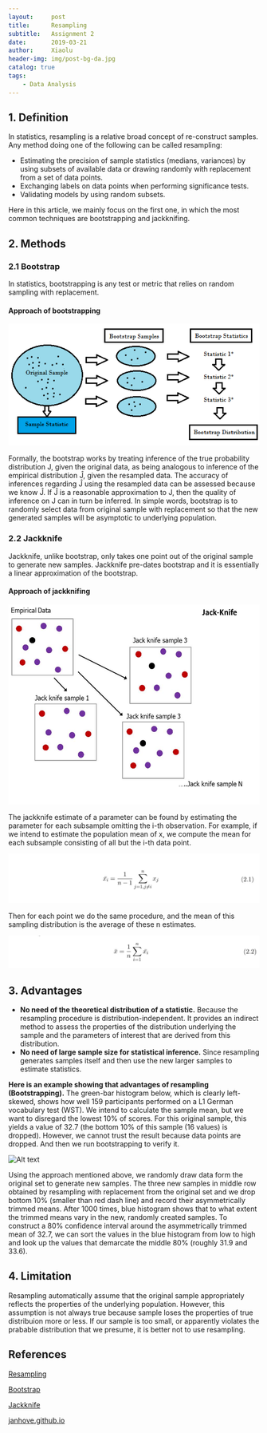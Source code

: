 ```yaml
---
layout:     post
title:      Resampling
subtitle:   Assignment 2
date:       2019-03-21
author:     Xiaolu
header-img: img/post-bg-da.jpg
catalog: true
tags:
    - Data Analysis
---
```

## 1. Definition

In statistics, resampling is a relative broad concept of re-construct samples. Any method doing one of the following can be called resampling:

* Estimating the precision of sample statistics (medians, variances) by using subsets of available data or drawing randomly with replacement from a set of data points.
* Exchanging labels on data points when performing significance tests.
* Validating models by using random subsets.

Here in this article, we mainly focus on the first one, in which the most common techniques are bootstrapping and jackknifing.

## 2. Methods

### 2.1 Bootstrap

In statistics, bootstrapping is any test or metric that relies on random sampling with replacement.

#### Approach of bootstrapping

![Alt text](/img/post-img-boot.png) 

Formally, the bootstrap works by treating inference of the true probability distribution J, given the original data, as being analogous to inference of the empirical distribution Ĵ, given the resampled data. The accuracy of inferences regarding Ĵ using the resampled data can be assessed because we know Ĵ. If Ĵ is a reasonable approximation to J, then the quality of inference on J can in turn be inferred. In simple words, bootstrap is to randomly select data from original sample with replacement so that the new generated samples will be asymptotic to underlying population.

### 2.2 Jackknife

Jackknife, unlike bootstrap, only takes one point out of the original sample to generate new samples. Jackknife pre-dates bootstrap and it is essentially a linear approximation of the bootstrap.

#### Approach of jackknifing

<img src="/img/post-img-jack.jpg" width = "600" height = "400" alt="Alt text"/>

The jackknife estimate of a parameter can be found by estimating the parameter for each subsample omitting the i-th observation. For example, if we intend to estimate the population mean of x, we compute the mean for each subsample consisting of all but the i-th data point.

![Alt text](/img/post-img-jack1.jpg)

Then for each point we do the same procedure, and the mean of this sampling distribution is the average of these n estimates.

![Alt text](/img/post-img-jack2.jpg)

## 3. Advantages

* **No need of the theoretical distribution of a statistic.** Because the resampling procedure is distribution-independent. It provides an indirect method to assess the properties of the distribution underlying the sample and the parameters of interest that are derived from this distribution.
* **No need of large sample size for statistical inference.** Since resampling generates samples itself and then use the new larger samples to estimate statistics.

**Here is an example showing that advantages of resampling (Bootstrapping).** 
The green-bar histogram below, which is clearly left-skewed, shows how well 159 participants performed on a L1 German vocabulary test (WST). We intend to calculate the sample mean, but we want to disregard the lowest 10% of scores. For this original sample, this yields a value of 32.7 (the bottom 10% of this sample (16 values) is dropped). However, we cannot trust the result because data points are dropped. And then we run bootstrapping to verify it.

![Alt text](/img/post-img-advantage.jpg)

Using the approach mentioned above, we randomly draw data form the original set to generate new samples. The three new samples in middle row obtained by resampling with replacement from the original set and we drop bottom 10% (smaller than red dash line) and record their asymmetrically trimmed means. After 1000 times, blue histogram shows that to what extent the trimmed means vary in the new, randomly created samples. To construct a 80% confidence interval around the asymmetrically trimmed mean of 32.7, we can sort the values in the blue histogram from low to high and look up the values that demarcate the middle 80% (roughly 31.9 and 33.6).

## 4. Limitation

Resampling automatically assume that the original sample appropriately reflects the properties of the underlying population. However, this assumption is not always true because sample loses the properties of true distribuion more or less. If our sample is too small, or apparently violates the prabable distribution that we presume, it is better not to use resampling. 

## References

[Resampling](https://en.wikipedia.org/wiki/Resampling_(statistics))
  
[Bootstrap](https://en.wikipedia.org/wiki/Bootstrapping_(statistics))
  
[Jackknife](https://en.wikipedia.org/wiki/Jackknife_resampling)

[janhove.github.io](https://janhove.github.io/teaching/2016/12/20/bootstrapping)
